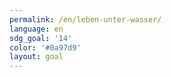 ```yaml
---
permalink: /en/leben-unter-wasser/
language: en
sdg_goal: '14'
color: '#0a97d9'
layout: goal
---
```


